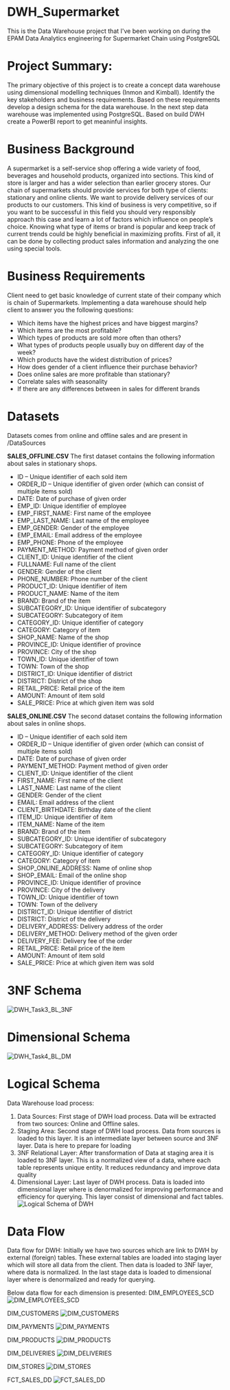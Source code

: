# DWH_Supermarket
This is the Data Warehouse project that I've been working on during the EPAM Data Analytics engineering for Supermarket Chain using PostgreSQL

# Project Summary:
The primary objective of this project is to create a concept data warehouse using dimensional modelling techniques (Inmon and Kimball). Identify the key stakeholders and business requirements. Based on these requirements develop a design schema for the data warehouse. In the next step data warehouse was implemented using PostgreSQL. Based on build DWH create a PowerBI report to get meaninful insights.

# Business Background
A supermarket is a self-service shop offering a wide variety of food, beverages and household products, organized into sections. This kind of store is larger and has a wider selection than earlier grocery stores. Our chain of supermarkets should provide services for both type of clients: stationary and online clients. We want to provide delivery services of our products to our customers. This kind of business is very competitive, so if you want to be successful in this field you should very responsibly approach this case and learn a lot of factors which influence on people’s choice. Knowing what type of items or brand is popular and keep track of current trends could be highly beneficial in maximizing profits. First of all, it can be done by collecting product sales information and analyzing the one using special tools. 

# Business Requirements
Client need to get basic knowledge of current state of their company which is chain of Supermarkets.
Implementing a data warehouse should help client to answer you the following questions:
-	Which items have the highest prices and have biggest margins?
-	Which items are the most profitable?
-	Which types of products are sold more often than others?
-	What types of products people usually buy on different day of the week?
-	Which products have the widest distribution of prices?
-	How does gender of a client influence their purchase behavior?
-	Does online sales are more profitable than stationary?
-	Correlate sales with seasonality
-	If there are any differences between in sales for different brands

# Datasets
Datasets comes from online and offline sales and are present in /DataSources 

**SALES_OFFLINE.CSV**
The first dataset contains the following information about sales in stationary shops.
-	ID – Unique identifier of each sold item
-	ORDER_ID – Unique identifier of given order (which can consist of multiple items sold)
-	DATE: Date of purchase of given order
-	EMP_ID: Unique identifier of employee
-	EMP_FIRST_NAME: First name of the employee	
-	EMP_LAST_NAME: Last name of the employee
-	EMP_GENDER: Gender of the employee
-	EMP_EMAIL: Email address of the employee
-	EMP_PHONE: Phone of the employee
-	PAYMENT_METHOD: Payment method of given order
-	CLIENT_ID: Unique identifier of the client
-	FULLNAME: Full name of the client
-	GENDER: Gender of the client
-	PHONE_NUMBER: Phone number of the client
-	PRODUCT_ID: Unique identifier of item
-	PRODUCT_NAME: Name of the item
-	BRAND: Brand of the item
-	SUBCATEGORY_ID: Unique identifier of subcategory
-	SUBCATEGORY: Subcategory of item
-	CATEGORY_ID: Unique identifier of category
-	CATEGORY: Category of item
-	SHOP_NAME: Name of the shop
-	PROVINCE_ID: Unique identifier of province
-	PROVINCE: City of the shop
-	TOWN_ID: Unique identifier of town
-	TOWN: Town of the shop
-	DISTRICT_ID: Unique identifier of district
-	DISTRICT: District of the shop
-	RETAIL_PRICE: Retail price of the item
-	AMOUNT: Amount of item sold
-	SALE_PRICE: Price at which given item was sold

**SALES_ONLINE.CSV**
The second dataset contains the following information about sales in online shops.
-	ID – Unique identifier of each sold item
-	ORDER_ID – Unique identifier of given order (which can consist of multiple items sold)
-	DATE: Date of purchase of given order
-	PAYMENT_METHOD: Payment method of given order
-	CLIENT_ID: Unique identifier of the client
-	FIRST_NAME: First name of the client
-	LAST_NAME: Last name of the client
-	GENDER: Gender of the client
-	EMAIL: Email address of the client
-	CLIENT_BIRTHDATE: Birthday date of the client
-	ITEM_ID: Unique identifier of item
-	ITEM_NAME: Name of the item
-	BRAND: Brand of the item
-	SUBCATEGORY_ID: Unique identifier of subcategory
-	SUBCATEGORY: Subcategory of item
-	CATEGORY_ID: Unique identifier of category
-	CATEGORY: Category of item
-	SHOP_ONLINE_ADDRESS: Name of online shop
-	SHOP_EMAIL: Email of the online shop
-	PROVINCE_ID: Unique identifier of province
-	PROVINCE: City of the delivery
-	TOWN_ID: Unique identifier of town
-	TOWN: Town of the delivery
-	DISTRICT_ID: Unique identifier of district
-	DISTRICT: District of the delivery
-	DELIVERY_ADDRESS: Delivery address of the order
-	DELIVERY_METHOD: Delivery method of the given order
-	DELIVERY_FEE: Delivery fee of the order
-	RETAIL_PRICE: Retail price of the item
-	AMOUNT: Amount of item sold
-	SALE_PRICE: Price at which given item was sold

# 3NF Schema
![DWH_Task3_BL_3NF](https://github.com/user-attachments/assets/5c18ac3d-6fe8-4be6-bd9f-2a0deaae8102)

# Dimensional Schema
![DWH_Task4_BL_DM](https://github.com/user-attachments/assets/5e2562b7-b5ed-4615-a9fc-2ed5b60d79a5)

# Logical Schema
Data Warehouse load process:
1)	Data Sources: First stage of DWH load process. Data will be extracted from two sources: Online and Offline sales. 
2)	Staging Area: Second stage of DWH load process. Data from sources is loaded to this layer. It is an intermediate layer between source and 3NF layer. Data is here to prepare for loading
3)	3NF Relational Layer: After transformation of Data at staging area it is loaded to 3NF layer. This is a normalized view of a data, where each table represents unique entity. It reduces redundancy and improve data quality
4)	Dimensional Layer: Last layer of DWH process. Data is loaded into dimensional layer where is denormalized for improving performance and efficiency for querying. This layer consist of dimensional and fact tables.
![Logical Schema of DWH](https://github.com/user-attachments/assets/397471df-79bf-49eb-bccf-1cdbc0e40fbd)

# Data Flow
Data flow for DWH:
Initially we have two sources which are link to DWH by external (foreign) tables. These external tables are loaded into staging layer which will store all data from the client. Then data is loaded to 3NF layer, where data is normalized. In the last stage data is loaded to dimensional layer where is denormalized and ready for querying.

Below data flow for each dimension is presented:
DIM_EMPLOYEES_SCD
![DIM_EMPLOYEES_SCD](https://github.com/user-attachments/assets/14accb7e-54c9-4eeb-b47e-62c93663f575)

DIM_CUSTOMERS
![DIM_CUSTOMERS](https://github.com/user-attachments/assets/76b72816-8ea5-4269-9ed6-7951f32b50bc)

DIM_PAYMENTS
![DIM_PAYMENTS](https://github.com/user-attachments/assets/9c1d945d-4756-4d54-8f73-491c1824a061)

DIM_PRODUCTS
![DIM_PRODUCTS](https://github.com/user-attachments/assets/56b2e6ca-e998-495b-af8b-e5d42180e358)

DIM_DELIVERIES
![DIM_DELIVERIES](https://github.com/user-attachments/assets/833f2b4a-9111-476d-a647-4aaa5003f4a1)

DIM_STORES
![DIM_STORES](https://github.com/user-attachments/assets/18340e81-9cfd-4678-9142-7e51362c69cc)

FCT_SALES_DD
![FCT_SALES_DD](https://github.com/user-attachments/assets/212fca90-cd6a-403a-9d1f-5a8dc5607515)






